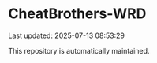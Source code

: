 # CheatBrothers-WRD

Last updated: 2025-07-13 08:53:29

This repository is automatically maintained.
